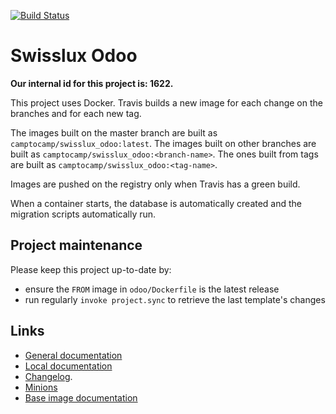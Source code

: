 [![Build Status](https://travis-ci.com/camptocamp/swisslux_odoo.svg?token=3A3ZhwttEcmdqp7JzQb7&branch=master)](https://travis-ci.com/camptocamp/swisslux_odoo)

# Swisslux Odoo

**Our internal id for this project is: 1622.**

This project uses Docker.
Travis builds a new image for each change on the branches and for each new tag.

The images built on the master branch are built as `camptocamp/swisslux_odoo:latest`.
The images built on other branches are built as `camptocamp/swisslux_odoo:<branch-name>`.
The ones built from tags are built as `camptocamp/swisslux_odoo:<tag-name>`.

Images are pushed on the registry only when Travis has a green build.

When a container starts, the database is automatically created and the
migration scripts automatically run.

## Project maintenance

Please keep this project up-to-date by:

* ensure the `FROM` image in `odoo/Dockerfile` is the latest release
* run regularly `invoke project.sync` to retrieve the last template's changes

## Links

* [General documentation](./docs/README.md)
* [Local documentation](./docs/README.local.md)
* [Changelog](HISTORY.rst).
* [Minions](https://swisslux_odoo.odoo-test.camptocamp.ch)
* [Base image documentation](https://github.com/camptocamp/docker-odoo-project)

